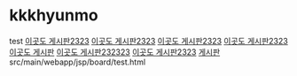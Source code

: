 # kkkhyunmo

test
<a href="../kkkhyunmo/phm1/src/main/webapp/jsp/board/BoardList.jsp">이곳도 게시판2323</a>
<a href="/kkkhyunmo/phm1/src/main/webapp/jsp/board/BoardList.jsp">이곳도 게시판2323</a>
<a href="kkkhyunmo/phm1/src/main/webapp/jsp/board/BoardList.jsp">이곳도 게시판2323</a>
<a href="../phm1/src/main/webapp/jsp/board/BoardList.jsp">이곳도 게시판2323</a>
<a href="phm1/src/main/webapp/jsp/board/BoardList.jsp">이곳도 게시판</a>
<a href="../src/main/webapp/jsp/board/BoardList.jsp">이곳도 게시판232323</a>
<a href="../board/BoardList.jsp">이곳도 게시판2323</a>
<a href="http://localhost:8080/board/boardList">게시판</a><br/>
src/main/webapp/jsp/board/test.html
